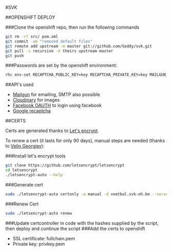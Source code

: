 #SVK

##OPENSHIFT DEPLOY

###Clone the openshift repo, then run the following commands
```bash
git rm -rf src/ pom.xml
git commit -am "removed default files"
git remote add upstream -m master git://github.com/Goddy/svk.git
git pull -s recursive -X theirs upstream master
git push
```

###Passwords are set by the openshift environment:
```bash
rhc env-set RECAPTCHA_PUBLIC_KEY=key RECAPTCHA_PRIVATE_KEY=key MAILGUN_API_URL=url MAILGUN_API_KEY=key GMAIL_PASSWORD=password FACEBOOK_SECRET=secret FACEBOOK_ID=id BASE_URL=baseUrl CLOUDINARY_API_KEY=key CLOUDINARY_API_SECRET=secret -a APP_NAME
```

##API's used
* [Mailgun](https://www.mailgun.com/) for emailing, SMTP also possible
* [Cloudinary](http://cloudinary.com/) for images
* [Facebook OAUTH](https://facebook.com/) to login using facebook
* [Google recaptcha](https://www.google.com/recaptcha/intro/index.html)

##CERTS

Certs are generated thanks to [Let's encrypt](https://letsencrypt.org/).

To renew a cert (it lasts for only 90 days), manual steps are needed (thanks to [Velin Georgiev](http://velin-georgiev-blog.appspot.com/blog/how-to-setup-lets-encrypt-ssl-certificate-on-openshift)):

###Install let's encrypt tools
```bash
git clone https://github.com/letsencrypt/letsencrypt
cd letsencrypt
./letsencrypt-auto --help
```

###Generate cert
```bash
sudo ./letsencrypt-auto certonly -a manual -d voetbal.svk-oh.be --server https://acme-v01.api.letsencrypt.org/directory
```
###Renew Cert
```bash
sudo ./letsencrypt-auto renew 
```

###Update certcontroller in code with the hashes supplied by the script, then deploy and continue the script
###Add the certs to openshift
* SSL certificate: fullchain.pem
* Private key: privkey.pem

